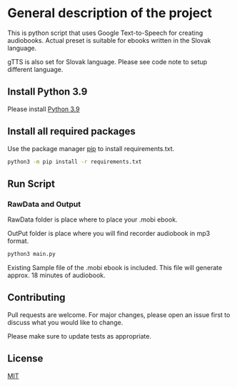 # General description of the project

This is python script that uses Google
Text-to-Speech for creating audiobooks.
Actual preset is suitable for ebooks written 
in the Slovak language. 

gTTS is also set for Slovak language.
Please see code note to setup different language.



## Install Python 3.9

Please install [Python 3.9](www.python.org)


## Install all required packages


Use the package manager [pip](https://pip.pypa.io/en/stable/) to install requirements.txt.

```bash
python3 -m pip install -r requirements.txt
```




## Run Script

### RawData and Output
RawData folder is place where to place your .mobi ebook.

OutPut folder is place where you will find recorder audiobook in mp3 format.

 ```bash
python3 main.py
```
Existing Sample file of the .mobi ebook is included. This file will generate approx. 18 minutes of audiobook.





## Contributing
Pull requests are welcome. For major changes, please open an issue first to discuss what you would like to change.

Please make sure to update tests as appropriate.

## License
[MIT](LICENSE.md)
